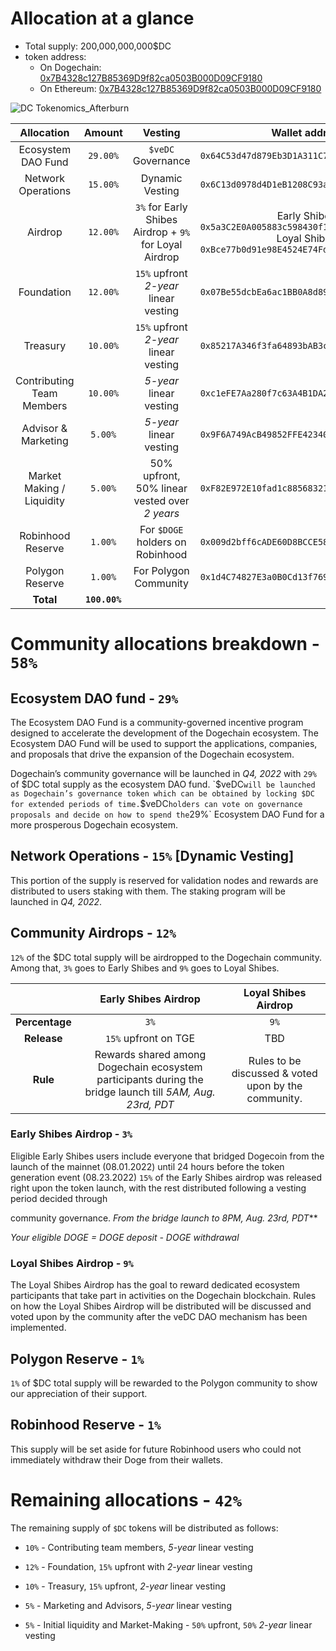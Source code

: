 # Allocation at a glance

* Total supply: 200,000,000,000$DC 
* token address:
    * On Dogechain: [0x7B4328c127B85369D9f82ca0503B000D09CF9180](https://explorer.dogechain.dog/address/0x7B4328c127B85369D9f82ca0503B000D09CF9180)
    * On Ethereum: [0x7B4328c127B85369D9f82ca0503B000D09CF9180](https://etherscan.io/address/0x7B4328c127B85369D9f82ca0503B000D09CF9180)

![DC Tokenomics_Afterburn](/img/gov/token-after-convert.png)

|      **Allocation**       |  **Amount**   |                      **Vesting**                       |                      **Wallet address**                      |
| :-----------------------: | :-----------: | :----------------------------------------------------: | :----------------------------------------------------------: |
|    Ecosystem DAO Fund     |   `29.00%`    |                   `$veDC` Governance                   |         `0x64C53d47d879Eb3D1A311C7110a3964909A60bEc`         |
|    Network Operations     |   `15.00%`    |                    Dynamic Vesting                     |         `0x6C13d0978d4D1eB1208C93ad630c79d1728495C3`         |
|          Airdrop          |   `12.00%`    | `3%` for Early Shibes Airdrop + `9%` for Loyal Airdrop | Early Shibes: `0x5a3C2E0A005883c598430f1Ab303411dB1E0bA3A`<br />Loyal Shibes: `0xBce77b0d91e98E4524E74Fd378A3af5c9B94528e` |
|        Foundation         |   `12.00%`    |         `15%` upfront *2-year* linear vesting          |         `0x07Be55dcbEa6ac1BB0A8d89C88485F483E0Add80`         |
|         Treasury          |   `10.00%`    |         `15%` upfront *2-year* linear vesting          |         `0x85217A346f3fa64893bAB3caeEa59eFfD0Df8BC9`         |
| Contributing Team Members |   `10.00%`    |                *5-year* linear vesting                 |         `0xc1eFE7Aa280f7c63A4B1DA26aE0F7e64ce7F2A8A`         |
|    Advisor & Marketing    |    `5.00%`    |                *5-year* linear vesting                 |         `0x9F6A749AcB49852FFE423408067938aF7a36E15F`         |
| Market Making / Liquidity |    `5.00%`    |     50% upfront, 50% linear vested over *2 years*      |         `0xF82E972E10fad1c8856832187aDFC436edf38288`         |
|     Robinhood Reserve     |    `1.00%`    |            For `$DOGE` holders on Robinhood            |         `0x009d2bff6cADE60D8BCCE580424c72a67d3961b6`         |
|      Polygon Reserve      |    `1.00%`    |                 For Polygon Community                  |         `0x1d4C74827E3a0B0Cd13f76974f145295F7468d41`         |
|         **Total**         | **`100.00%`** |                                                        |                                                              |

# Community allocations breakdown - `58%`

## Ecosystem DAO fund - `29%`

  The Ecosystem DAO Fund is a community-governed incentive program designed to accelerate the development of the Dogechain ecosystem. The Ecosystem DAO Fund will be used to support the applications, companies, and proposals that drive the expansion of the Dogechain ecosystem.

  Dogechain’s community governance will be launched in *Q4, 2022* with `29%` of $DC total supply as the ecosystem DAO fund. `$veDC` will be launched as Dogechain’s governance token which can be obtained by locking $DC for extended periods of time. `$veDC` holders can vote on governance proposals and decide on how to spend the `29%` Ecosystem DAO Fund for a more prosperous Dogechain ecosystem.

## Network Operations - `15%` [Dynamic Vesting]

  This portion of the supply is reserved for validation nodes and rewards are distributed to users staking with them. The staking program will be launched in *Q4, 2022*.

## Community Airdrops - `12%`

  `12%` of the $DC total supply will be airdropped to the Dogechain community. Among that, `3%` goes to Early Shibes and `9%` goes to Loyal Shibes.

|                |                   **Early Shibes Airdrop**                   |               **Loyal Shibes Airdrop**               |
| :------------: | :----------------------------------------------------------: | :--------------------------------------------------: |
| **Percentage** |                             `3%`                             |                         `9%`                         |
|  **Release**   |                     `15%` upfront on TGE                     |                         TBD                          |
|    **Rule**    | Rewards shared among Dogechain ecosystem participants during the bridge launch till *5AM, Aug. 23rd, PDT* | Rules to be discussed & voted upon by the community. |

### Early Shibes Airdrop - `3%`

  Eligible Early Shibes users include everyone that bridged Dogecoin from the launch of the mainnet (08.01.2022) until 24 hours before the token generation event (08.23.2022)
  `15%` of the Early Shibes airdrop was released right upon the token launch, with the rest distributed following a vesting period decided through

  community governance. *From the bridge launch to 8PM, Aug. 23rd, PDT***

  *Your eligible DOGE = DOGE deposit - DOGE withdrawal*

### Loyal Shibes Airdrop - `9%`

  The Loyal Shibes Airdrop has the goal to reward dedicated ecosystem participants that take part in activities on the Dogechain blockchain. 
  Rules on how the Loyal Shibes Airdrop will be distributed will be discussed and voted upon by the community after the veDC DAO mechanism has been implemented. 

## Polygon Reserve - `1%` 

  `1%` of $DC total supply will be rewarded to the Polygon community to show our appreciation of their support. 

## Robinhood Reserve - `1%`

  This supply will be set aside for future Robinhood users who could not immediately withdraw their Doge from their wallets.

# Remaining allocations - `42%`

The remaining supply of `$DC` tokens will be distributed as follows: 

* `10%` - Contributing team members, *5-year* linear vesting

* `12%` - Foundation, `15%` upfront with *2-year* linear vesting

* `10%` - Treasury, `15%` upfront, *2-year* linear vesting

* `5%` - Marketing and Advisors, *5-year* linear vesting

* `5%` - Initial liquidity and Market-Making - `50%` upfront, `50%` *2-year* linear vesting
